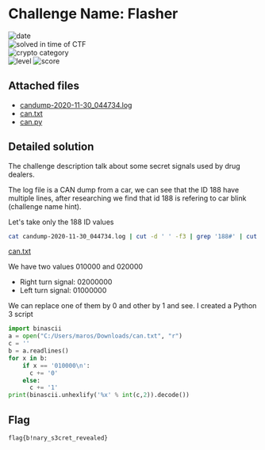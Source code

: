 
# Challenge Name: Flasher


![date](https://img.shields.io/badge/date-04.03.2021-brightgreen.svg)  
![solved in time of CTF](https://img.shields.io/badge/solved-in%20time%20of%20CTF-brightgreen.svg)   
![crypto category](https://img.shields.io/badge/category-Forensics-blueviolet.svg)   
![level](https://img.shields.io/badge/level-Medium-blue.svg)
![score](https://img.shields.io/badge/score-100-blue.svg)


## Attached files

- [candump-2020-11-30_044734.log](candump-2020-11-30_044734.log)
- [can.txt](can.txt)
- [can.py](can.py)

## Detailed solution

The challenge description talk about some secret signals used by drug dealers.  

The log file is a CAN dump from a car, we can see that the ID 188 have multiple lines, after researching we find that id 188 is refering to car blink (challenge name hint).  

Let's take only the 188 ID values  

```bash
cat candump-2020-11-30_044734.log | cut -d ' ' -f3 | grep '188#' | cut -d '#' -f2 > can.txt
``` 
[can.txt](can.txt)  

We have two values 010000 and 020000 
   - Right turn signal: 02000000 
   - Left turn signal: 01000000  
   
We can replace one of them by 0 and other by 1 and see. I created a Python 3 script  
  
```python  
import binascii
a = open("C:/Users/maros/Downloads/can.txt", "r")
c = ''
b = a.readlines()
for x in b:
    if x == '010000\n':
      c += '0'
    else:
      c += '1'
print(binascii.unhexlify('%x' % int(c,2)).decode())
```


## Flag

```
flag{b!nary_s3cret_revealed}
```
